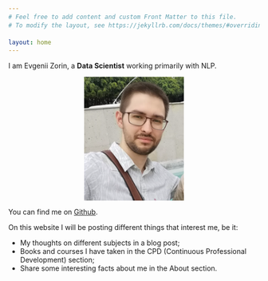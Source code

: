 ```yaml
---
# Feel free to add content and custom Front Matter to this file.
# To modify the layout, see https://jekyllrb.com/docs/themes/#overriding-theme-defaults

layout: home
---
```


I am Evgenii Zorin, a **Data Scientist** working primarily with NLP.

<img src="images/ez.png" width="200" style="display: block; margin: 0 auto">

You can find me on [Github](https://github.com/EvgeniiZorin).

On this website I will be posting different things that interest me, be it:
- My thoughts on different subjects in a blog post;
- Books and courses I have taken in the CPD (Continuous Professional Development) section;
- Share some interesting facts about me in the About section. 
